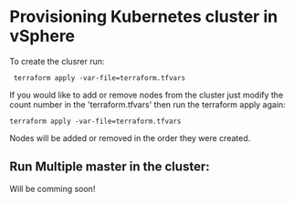 # Provisioning Kubernetes cluster in vSphere 

To create the clusrer run:
```
 terraform apply -var-file=terraform.tfvars
 ```
 If you would like to add or remove nodes from the cluster just modify the count number in the 'terraform.tfvars' then run the terraform apply again:
 ```
 terraform apply -var-file=terraform.tfvars
```
Nodes will be added or removed in the order they were created.

## Run Multiple master in the cluster:
Will be comming soon! 
